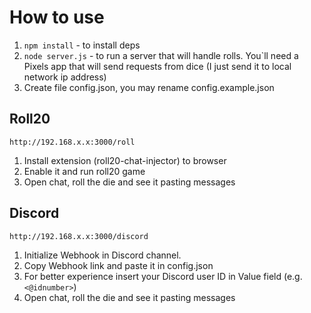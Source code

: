 # How to use

1. `npm install` - to install deps
2. `node server.js` - to run a server that will handle rolls.
You`ll need a Pixels app that will send requests from dice (I just send it to local network ip address)
3. Create file config.json, you may rename config.example.json

## Roll20

`http://192.168.x.x:3000/roll`

1. Install extension (roll20-chat-injector) to browser
2. Enable it and run roll20 game
3. Open chat, roll the die and see it pasting messages

## Discord

`http://192.168.x.x:3000/discord`

1. Initialize Webhook in Discord channel.
2. Copy Webhook link and paste it in config.json
3. For better experience insert your Discord user ID in Value field (e.g. `<@idnumber>`)
4. Open chat, roll the die and see it pasting messages
